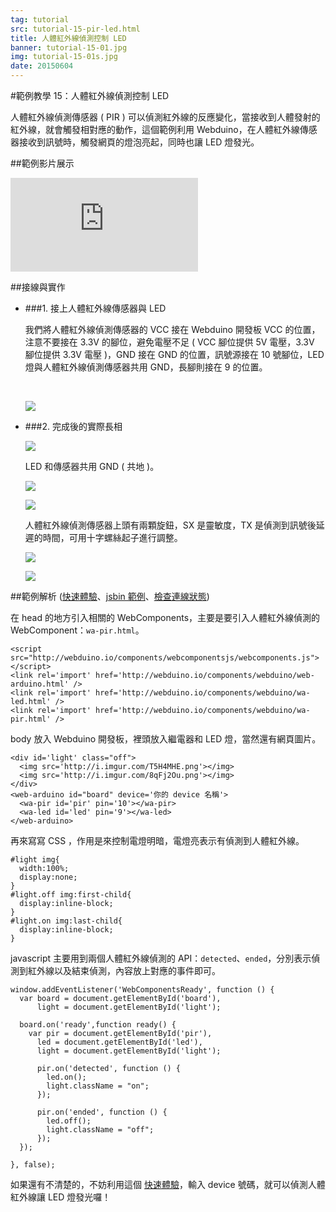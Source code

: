 ```yaml
---
tag: tutorial
src: tutorial-15-pir-led.html
title: 人體紅外線偵測控制 LED
banner: tutorial-15-01.jpg
img: tutorial-15-01s.jpg
date: 20150604
---
```


<!-- @@master  = ../../_layout.html-->

<!-- @@block  =  meta-->

<title>範例教學 15：人體紅外線偵測控制 LED :::: Webduino = Web × Arduino</title>

<meta name="description" content="人體紅外線偵測傳感器 ( PIR ) 可以偵測紅外線的反應變化，當接收到人體發射的紅外線，就會觸發相對應的動作，這個範例利用 Webduino，在人體紅外線傳感器接收到訊號時，觸發網頁的燈泡亮起，同時也讓 LED 燈發光。">

<meta itemprop="description" content="人體紅外線偵測傳感器 ( PIR ) 可以偵測紅外線的反應變化，當接收到人體發射的紅外線，就會觸發相對應的動作，這個範例利用 Webduino，在人體紅外線傳感器接收到訊號時，觸發網頁的燈泡亮起，同時也讓 LED 燈發光。">

<meta property="og:description" content="人體紅外線偵測傳感器 ( PIR ) 可以偵測紅外線的反應變化，當接收到人體發射的紅外線，就會觸發相對應的動作，這個範例利用 Webduino，在人體紅外線傳感器接收到訊號時，觸發網頁的燈泡亮起，同時也讓 LED 燈發光。">

<meta property="og:title" content="範例教學 15：人體紅外線偵測控制 LED" >

<meta property="og:url" content="http://webduino.io/tutorials/tutorial-15-pir-led.html">

<meta property="og:image" content="http://webduino.io/img/tutorials/tutorial-15-01s.jpg">

<meta itemprop="image" content="http://webduino.io/img/tutorials/tutorial-15-01s.jpg">

<include src="../_include-tutorials.html"></include>

<!-- @@close-->

<!-- @@block  =  tutorials-->

#範例教學 15：人體紅外線偵測控制 LED

人體紅外線偵測傳感器 ( PIR ) 可以偵測紅外線的反應變化，當接收到人體發射的紅外線，就會觸發相對應的動作，這個範例利用 Webduino，在人體紅外線傳感器接收到訊號時，觸發網頁的燈泡亮起，同時也讓 LED 燈發光。

##範例影片展示

<iframe class="youtube" src="https://www.youtube.com/embed/3z5tNTgeVxc" frameborder="0" allowfullscreen></iframe>

##接線與實作

- ###1. 接上人體紅外線傳感器與 LED

	我們將人體紅外線偵測傳感器的 VCC 接在 Webduino 開發板 VCC 的位置，注意不要接在 3.3V 的腳位，避免電壓不足 ( VCC 腳位提供 5V 電壓，3.3V 腳位提供 3.3V 電壓 )，GND 接在 GND 的位置，訊號源接在 10 號腳位，LED 燈與人體紅外線偵測傳感器共用 GND，長腳則接在 9 的位置。

	<br/>

	![](../img/tutorials/tutorial-15-02.jpg)

- ###2. 完成後的實際長相

	![](../img/tutorials/tutorial-15-03.jpg)

	LED 和傳感器共用 GND ( 共地 )。

	![](../img/tutorials/tutorial-15-04.jpg)

	![](../img/tutorials/tutorial-15-05.jpg)

	人體紅外線偵測傳感器上頭有兩顆旋鈕，SX 是靈敏度，TX 是偵測到訊號後延遲的時間，可用十字螺絲起子進行調整。

	![](../img/tutorials/tutorial-15-06.jpg)

	![](../img/tutorials/tutorial-15-07.jpg)


##範例解析 ([快速體驗](http://webduinoio.github.io/samples/content/pir-led/index.html)、[jsbin 範例](http://bin.webduino.io/hor/9/edit?html,js,output)、[檢查連線狀態](http://webduino.io/device.html))

在 head 的地方引入相關的 WebComponents，主要是要引入人體紅外線偵測的 WebComponent：`wa-pir.html`。

	<script src="http://webduino.io/components/webcomponentsjs/webcomponents.js"></script>
	<link rel='import' href='http://webduino.io/components/webduino/web-arduino.html' />
	<link rel='import' href='http://webduino.io/components/webduino/wa-led.html' />
	<link rel='import' href='http://webduino.io/components/webduino/wa-pir.html' />

body 放入 Webduino 開發板，裡頭放入繼電器和 LED 燈，當然還有網頁圖片。

	<div id='light' class="off">
	  <img src='http://i.imgur.com/T5H4MHE.png'></img>
	  <img src='http://i.imgur.com/8qFj2Ou.png'></img>
	</div>
	<web-arduino id="board" device='你的 device 名稱'>
	  <wa-pir id='pir' pin='10'></wa-pir>
	  <wa-led id='led' pin='9'></wa-led>
	</web-arduino>

再來寫寫 CSS ，作用是來控制電燈明暗，電燈亮表示有偵測到人體紅外線。

	#light img{
	  width:100%;
	  display:none;
	}
	#light.off img:first-child{
	  display:inline-block;
	}
	#light.on img:last-child{
	  display:inline-block;
	}

javascript 主要用到兩個人體紅外線偵測的 API：`detected`、`ended`，分別表示偵測到紅外線以及結束偵測，內容放上對應的事件即可。

	window.addEventListener('WebComponentsReady', function () {
	  var board = document.getElementById('board'),
	      light = document.getElementById('light');
	  
	  board.on('ready',function ready() {
	    var pir = document.getElementById('pir'),
	      led = document.getElementById('led'),
	      light = document.getElementById('light');

	      pir.on('detected', function () {
	        led.on();
	        light.className = "on";
	      });

	      pir.on('ended', function () {
	        led.off();
	        light.className = "off";
	      });
	  });
	   
	}, false);

如果還有不清楚的，不妨利用這個 [快速體驗](http://webduinoio.github.io/samples/content/pir-led/index.html)，輸入 device 號碼，就可以偵測人體紅外線讓 LED 燈發光囉！


<!-- @@close-->